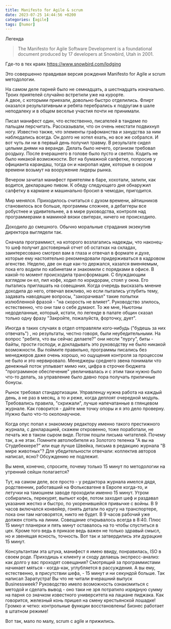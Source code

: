 ```yaml
---
title: Manifesto for Agile & scrum
date: 2023-07-25 14:44:56 +0200
categories: [agile]
tags: [humor]
---
```


 Легенда 
> The Manifesto for Agile Software Development is a foundational document produced by 17 developers at Snowbird, Utah in 2001.  

Где-то в тех краях <https://www.snowbird.com/lodging>

Это совершенно правдивая версия рождения Manifesto for Agile и scrum методологии.

На самом деле парней было не семнадцать, а шестнадцать изначально.  
Троих приятелей случайно встретили уже на курорте.  
А двое, с которыми приехали, довольно быстро отделились. Флирт оказался результативным и ребята перебрались к подругам в шале неподалеку и в общем веселье участия почти не принимали. 

Писал манифест один, что естественно, писателей в тандеме по пальцам персчитать. Рассказывали, что он очень некстати подвихнул ногу.
Известно также, что элементы графоманства и занудства за ним наблюдались всегда. Он долго не хотел ехать, но все же собрался. И вот чуть ли ни в первый день получил травму. В результате сидел целыми днями на веранде. Делать было нечего, организм требовал роздыху. После вчерашнего в голове было пусто и светло. Кодить не было никакой возможности. Вот на бумажной салфетке, попросив у официанта карандаш,  тогда он  и накропал идеи, которые в скором времени возьмут на вооружение лидеры рынка.

Вечером зачитал манифест приятелям в баре, хохотали, залили,  как водится, декларацию пивом. К обеду следующего дня обнаружил салфетку в кармане и машинально бросил в чемодан, пригодится. 

Мир менялся. Приходилось считаться с духом времени, айтишников становилось все больше, программы сложнее, а дебаггеры все робустнее и удивительнее, а в мире руководства, контроля над программерами в маминой вязки свитерах, ничего не происходило.  

Доходило до смешного. Обычно моральные страдания экзекутив директора выглядели так. 

Сначала программист, на которого возлагались надежды, что наконец-то шеф получит достоверный отчет об остатках на складаx, заинтересовано смотрел вам в глаза и отвечал в формате и духе, которые ему настоятельно рекомендовали придерживаться в кадровом агенстве. Неделю, две он еще как-то держался, казался вменяемым, пока его водили по кабинетам и знакомили с порядками в офисе. В какой-то момент происходила трансформация. С блуждающим взглядом он ел, пил кофе, ходил по коридорам, стоял у окна. Его пытались приглашать на совещания. Когда очередь высказать мнение доходила до него, отвечал вежливо, но если пытались углубить тему, задавать наводящие вопросы, "закорачивал" такие попытки излюбленной фразой - "на скорость не влияет". Руководство злилось, естественно, что они там о себе думают. То же мне, Ньютоны недоделанные, который, кстати, по легенде в палате общин сказал только одну фразу "Закройте, пожалуйста, форточку, дует".

Иногда в таких случаях в отдел отправляли кого-нибудь ("будешь за них отвечать") , но результаты, честно говоря, были неубедительными. На вопрос "ребята, что вы сейчас делаете?" они несли "пургу", биты - байты, прости господи, и докладывать это руководству не было никакой возможности. Вы поймите правильно, программы писались без менеджеров даже очень хорошо, но ощущения контроля за процессом не было и это нервировало.
Менеджеры среднего звена понимали что денежный поток уплывает мимо них, цифра в строчке бюджета "программное обеспечение" увеличивалась и с этим таки нужно было что-то делать, за управление было давно пора получать приличные бонусы. 

Рынок требовал стандартизации. Управленцу нужна работа на каждый день, а не раз в месяц, а то и реже, когда деплоят очередной модуль. Требовались правила, "скрижали", лучше напечатанные в глянцевом журнале. Как говорится - дайте мне точку опоры и я это дело проверну. Нужно было что-то околонаучное.

Когда опус попал к знакомому редактору именно такого престижного журнала, с декларацией, скажем откровенно, тоже поработали, не печать же в таком сыром виде. 
Потом пошли письма читателей. Почему так, а не этак. Помните автолюбителя из Золотого теленка "А вы на Студебеккере?" или еще лучше Швейка, письма в редакцию журнала "В мире животных"? Для убедительности отвечали: коллектив авторов написал, ясно? Обсуждению не подлежит. 

Вы меня, конечно, спросите, почему только 15 минут по методологии на утренний сейшн полагается?

Тут, на самом деле, все просто - у редактора журнала имелся дядя, родственник, работавший на Фольксвагене в Европе когда-то, и летучки на тамошнем заводе проходили именно 15 минут. Утром собирались, перекурят, выпьют кофе, потом заходил шеф и раздавал указания жестко и быстро, по укоренившейся привычке с войны. В 9 часов включался конвейер, гонять детали по кругу на транспортере, пока они там наговорятся, никто не будет. В 9 часов рабочий уже должен стоять на линии. Совещание открывалось всегда в 8:40. Плюс 15 минут планерки и пять минут оставалось на то чтобы спуститься в цех. Кроме того ведь в приказе ведь важен не только здравый смысл, но и звенящая ясность, точность. Вот так и затвердились эти дурацкие 15 минут. 

Консультантам эта штука, манифест я имею ввиду, понравилась, ISO в своем роде. Приходишь к клиенту и сходу делаешь экспресс-анализ: как долго у вас проходят совещания? Смотрящий за программистами начинает мяться - когда-как, углубляется в рассуждения. А вы ему, естественно, в присутствии шефа,  - 15 минут и ни секундой больше. Так написал Заратустра! Вы что не читали вчерашний выпуск Businessweek? Руководство имело возможность ознакомиться с методой и сделать вывод - оно таки не зря потратило изрядную сумму на парня со значком известного университета на лацкане пиджака. Как говорится, железный конь пришел на смену крестьянской лошадке! Громко и четко: контрольные функции восстановлены! Бизнес работает в штатном режиме! 

Вот так, мало по малу, scrum с agile и прижились.